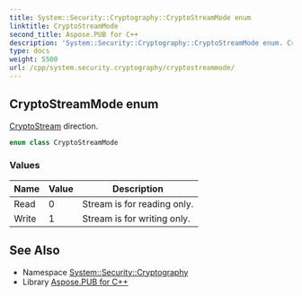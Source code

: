 ```yaml
---
title: System::Security::Cryptography::CryptoStreamMode enum
linktitle: CryptoStreamMode
second_title: Aspose.PUB for C++
description: 'System::Security::Cryptography::CryptoStreamMode enum. CryptoStream direction in C++.'
type: docs
weight: 5500
url: /cpp/system.security.cryptography/cryptostreammode/
---
```

## CryptoStreamMode enum


[CryptoStream](../cryptostream/) direction.

```cpp
enum class CryptoStreamMode
```

### Values

| Name | Value | Description |
| --- | --- | --- |
| Read | 0 | Stream is for reading only. |
| Write | 1 | Stream is for writing only. |

## See Also

* Namespace [System::Security::Cryptography](../)
* Library [Aspose.PUB for C++](../../)
